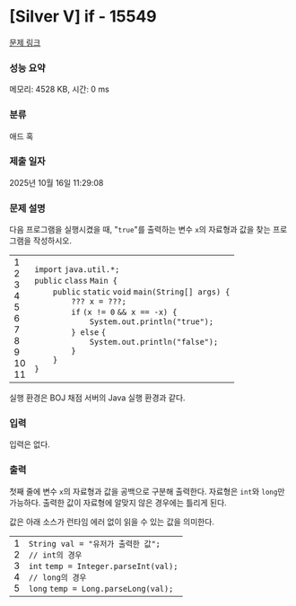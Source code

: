 # [Silver V] if - 15549 

[문제 링크](https://www.acmicpc.net/problem/15549) 

### 성능 요약

메모리: 4528 KB, 시간: 0 ms

### 분류

애드 혹

### 제출 일자

2025년 10월 16일 11:29:08

### 문제 설명

<p>다음 프로그램을 실행시켰을 때, "<code>true</code>"를 출력하는 변수 <code>x</code>의 자료형과 값을 찾는 프로그램을 작성하시오.</p>

<div><div id="highlighter_19344" class="syntaxhighlighter  java"><table border="0" cellpadding="0" cellspacing="0"><tbody><tr><td class="gutter"><div class="line number1 index0 alt2">1</div><div class="line number2 index1 alt1">2</div><div class="line number3 index2 alt2">3</div><div class="line number4 index3 alt1">4</div><div class="line number5 index4 alt2">5</div><div class="line number6 index5 alt1">6</div><div class="line number7 index6 alt2">7</div><div class="line number8 index7 alt1">8</div><div class="line number9 index8 alt2">9</div><div class="line number10 index9 alt1">10</div><div class="line number11 index10 alt2">11</div></td><td class="code"><div class="container"><div class="line number1 index0 alt2"><code class="java keyword">import</code> <code class="java plain">java.util.*;</code></div><div class="line number2 index1 alt1"><code class="java keyword">public</code> <code class="java keyword">class</code> <code class="java plain">Main {</code></div><div class="line number3 index2 alt2"><code class="java spaces">    </code><code class="java keyword">public</code> <code class="java keyword">static</code> <code class="java keyword">void</code> <code class="java plain">main(String[] args) {</code></div><div class="line number4 index3 alt1"><code class="java spaces">        </code><code class="java plain">??? x = ???;</code></div><div class="line number5 index4 alt2"><code class="java spaces">        </code><code class="java keyword">if</code> <code class="java plain">(x != </code><code class="java value">0</code> <code class="java plain">&& x == -x) {</code></div><div class="line number6 index5 alt1"><code class="java spaces">            </code><code class="java plain">System.out.println(</code><code class="java string">"true"</code><code class="java plain">);</code></div><div class="line number7 index6 alt2"><code class="java spaces">        </code><code class="java plain">} </code><code class="java keyword">else</code> <code class="java plain">{</code></div><div class="line number8 index7 alt1"><code class="java spaces">            </code><code class="java plain">System.out.println(</code><code class="java string">"false"</code><code class="java plain">);</code></div><div class="line number9 index8 alt2"><code class="java spaces">        </code><code class="java plain">}</code></div><div class="line number10 index9 alt1"><code class="java spaces">    </code><code class="java plain">}</code></div><div class="line number11 index10 alt2"><code class="java plain">}</code></div></div></td></tr></tbody></table></div></div>

<p>실행 환경은 BOJ 채점 서버의 Java 실행 환경과 같다.</p>

### 입력 

 <p>입력은 없다.</p>

### 출력 

 <p>첫째 줄에 변수 <code>x</code>의 자료형과 값을 공백으로 구분해 출력한다. 자료형은 <code>int</code>와 <code>long</code>만 가능하다. 출력한 값이 자료형에 알맞지 않은 경우에는 틀리게 된다.</p>

<p>값은 아래 소스가 런타임 에러 없이 읽을 수 있는 값을 의미한다.</p>

<div><div id="highlighter_90585" class="syntaxhighlighter  java"><table border="0" cellpadding="0" cellspacing="0"><tbody><tr><td class="gutter"><div class="line number1 index0 alt2">1</div><div class="line number2 index1 alt1">2</div><div class="line number3 index2 alt2">3</div><div class="line number4 index3 alt1">4</div><div class="line number5 index4 alt2">5</div></td><td class="code"><div class="container"><div class="line number1 index0 alt2"><code class="java plain">String val = </code><code class="java string">"유저가 출력한 값"</code><code class="java plain">;</code></div><div class="line number2 index1 alt1"><code class="java comments">// int의 경우</code></div><div class="line number3 index2 alt2"><code class="java keyword">int</code> <code class="java plain">temp = Integer.parseInt(val);</code></div><div class="line number4 index3 alt1"><code class="java comments">// long의 경우</code></div><div class="line number5 index4 alt2"><code class="java keyword">long</code> <code class="java plain">temp = Long.parseLong(val);</code></div></div></td></tr></tbody></table></div></div>

